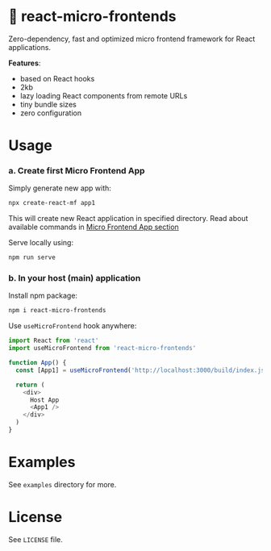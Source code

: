 # 🧩 react-micro-frontends

Zero-dependency, fast and optimized micro frontend framework for React applications.

**Features**:

- based on React hooks
- 2kb
- lazy loading React components from remote URLs
- tiny bundle sizes
- zero configuration

# Usage

### a. Create first Micro Frontend App

Simply generate new app with:

```bash
npx create-react-mf app1
```

This will create new React application in specified directory. Read about available commands in [Micro Frontend App section]()

Serve locally using:

```bash
npm run serve
```

### b. In your host (main) application

Install npm package:

```bash
npm i react-micro-frontends
```

Use `useMicroFrontend` hook anywhere:

```js
import React from 'react'
import useMicroFrontend from 'react-micro-frontends'

function App() {
  const [App1] = useMicroFrontend('http://localhost:3000/build/index.js')

  return (
    <div>
      Host App
      <App1 />
    </div>
  )
}
```

# Examples

See `examples` directory for more.

# License

See `LICENSE` file.
